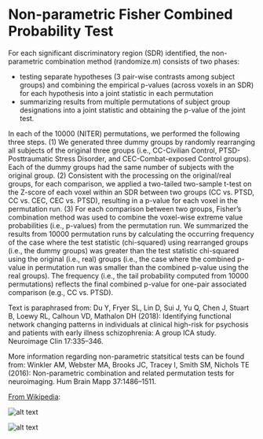 # Non-parametric Fisher Combined Probability Test

For each significant discriminatory region (SDR) identified, the non-parametric combination method (randomize.m) consists of two phases: 
- testing separate hypotheses (3 pair-wise contrasts among subject groups) and combining the empirical p-values (across voxels in an SDR) for each hypothesis into a joint statistic in each permutation 
- summarizing results from multiple permutations of subject group designations into a joint statistic and obtaining the p-value of the joint test.

In each of the 10000 (NITER) permutations, we performed the following three steps. (1) We generated three dummy groups by randomly rearranging all subjects of the original three groups (i.e., CC-Civilian Control, PTSD-Posttraumatic Stress Disorder, and CEC-Combat-exposed Control groups). Each of the dummy groups had the same number of subjects with the original group. (2) Consistent with the processing on the original/real groups, for each comparison, we applied a two-tailed two-sample t-test on the Z-score of each voxel within an SDR between two groups (CC vs. PTSD, CC vs. CEC, CEC vs. PTSD), resulting in a p-value for each voxel in the permutation run. (3) For each comparison between two groups, Fisher’s combination method was used to combine the voxel-wise extreme value probabilities (i.e., p-values) from the permutation run. We summarized the results from 10000 permutation runs by calculating the occurring frequency of the case where the test statistic (chi-squared) using rearranged groups (i.e., the dummy groups) was greater than the test statistic chi-squared using the original (i.e., real) groups (i.e., the case where the combined p-value in permutation run was smaller than the combined p-value using the real groups). The frequency (i.e., the tail probability computed from 10000 permutations) reflects the final combined p-value for one-pair associated comparison (e.g., CC vs. PTSD).

Text is paraphrased from:
Du Y, Fryer SL, Lin D, Sui J, Yu Q, Chen J, Stuart B, Loewy RL, Calhoun VD, Mathalon DH (2018): Identifying functional network changing patterns in individuals at clinical high-risk for psychosis and patients with early illness schizophrenia: A group ICA study. Neuroimage Clin 17:335–346.

More information regarding non-parametric statsitical tests can be found from: Winkler AM, Webster MA, Brooks JC, Tracey I, Smith SM, Nichols TE (2016): Non-parametric combination and related permutation tests for neuroimaging. Hum Brain Mapp 37:1486–1511.

[From Wikipedia](https://en.wikipedia.org/wiki/Fisher%27s_method):

![alt text](https://wikimedia.org/api/rest_v1/media/math/render/svg/3a3edd04279a402a9088170ce771354f4398d3fb)

![alt text](https://upload.wikimedia.org/wikipedia/en/e/e5/Kequals2.jpg)
